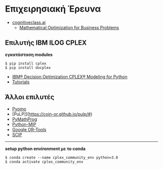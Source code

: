 # Επιχειρησιακή Έρευνα

* [cognitiveclass.ai](https://courses.cognitiveclass.ai/)
  * [Mathematical Optimization for Business Problems](https://courses.cognitiveclass.ai/courses/course-v1:IBMDeveloperSkillsNetwork+CP0101EN+v1/course/)

## Επιλυτής IBM ILOG CPLEX

**εγκατάσταση modules**

```
$ pip install cplex
$ pip install docplex
```

* [IBM® Decision Optimization CPLEX® Modeling for Python](http://ibmdecisionoptimization.github.io/docplex-doc/)
* [Tutorials](./IBM_DO_Tutorials/README.md)

## Άλλοι επιλυτές

* [Pyomo](http://www.pyomo.org/)
* [PuLP]](https://coin-or.github.io/pulp/#)
* [PyMathProg](http://pymprog.sourceforge.net/)
* [Python-MIP](https://www.python-mip.com/)
* [Google OR-Tools](https://developers.google.com/optimization)
* [SCIP](https://www.scipopt.org/)


---

**setup python environment με το conda**

```
$ conda create --name cplex_community_env python=3.8
$ conda activate cplex_community_env
```